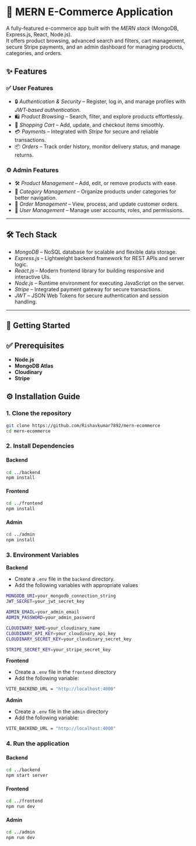 # 🛒 MERN E-Commerce Application

A fully-featured e-commerce app built with the *MERN stack* (MongoDB, Express.js, React, Node.js).  
It offers product browsing, advanced search and filters, cart management, secure Stripe payments, and an admin dashboard for managing products, categories, and orders.


## ✨ Features  

### ✅ User Features  
- 🔒 *Authentication & Security* – Register, log in, and manage profiles with *JWT-based authentication*.  
- 🛍 *Product Browsing* – Search, filter, and explore products effortlessly.  
- 🛒 *Shopping Cart* – Add, update, and checkout items smoothly.  
- 💳 *Payments* – Integrated with *Stripe* for secure and reliable transactions.  
- 📦 *Orders* – Track order history, monitor delivery status, and manage returns.  

### ⚙ Admin Features  
- 🛠 *Product Management* – Add, edit, or remove products with ease.  
- 📂 *Category Management* – Organize products under categories for better navigation.  
- 📑 *Order Management* – View, process, and update customer orders.  
- 👥 *User Management* – Manage user accounts, roles, and permissions.  

---

## 🛠 Tech Stack  

- *MongoDB* – NoSQL database for scalable and flexible data storage.  
- *Express.js* – Lightweight backend framework for REST APIs and server logic.  
- *React.js* – Modern frontend library for building responsive and interactive UIs.  
- *Node.js* – Runtime environment for executing JavaScript on the server.  
- *Stripe* – Integrated payment gateway for secure transactions.  
- *JWT* – JSON Web Tokens for secure authentication and session handling.  

---

## 🚀 Getting Started

## ✅ Prerequisites

* **Node.js**
* **MongoDB Atlas** 
* **Cloudinary** 
* **Stripe** 

## ⚙ Installation Guide

### 1. Clone the repository

```bash
git clone https://github.com/Rishavkumar7892/mern-ecommerce
cd mern-ecommerce
```

### 2. Install Dependencies

#### Backend

```bash
cd ../backend
npm install
```

#### Frontend

```bash
cd ../frontend
npm install
```

#### Admin

```bash
cd ../admin
npm install
```

### 3. Environment Variables

**Backend**
- Create a `.env` file in the `backend` directory.
- Add the following variables with appropriate values

```bash
MONGODB_URI=your_mongodb_connection_string
JWT_SECRET=your_jwt_secret_key

ADMIN_EMAIL=your_admin_email
ADMIN_PASSWORD=your_admin_password

CLOUDINARY_NAME=your_cloudinary_name
CLOUDINARY_API_KEY=your_cloudinary_api_key
CLOUDINARY_SECRET_KEY=your_cloudinary_secret_key

STRIPE_SECRET_KEY=your_stripe_secret_key
```

**Frontend**
- Create a `.env` file in the `frontend` directory
- Add the following variable:
```bash
VITE_BACKEND_URL = "http://localhost:4000"
```

**Admin**
- Create a `.env` file in the `admin` directory
- Add the following variable:
```bash
VITE_BACKEND_URL = "http://localhost:4000"
```

### 4. Run the application

   #### Backend

```bash
cd ../backend
npm start server
```

#### Frontend

```bash
cd ../frontend
npm run dev
```

#### Admin

```bash
cd ../admin
npm run dev
```